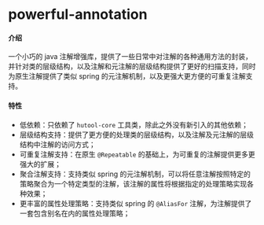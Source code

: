 # powerful-annotation

#### 介绍
一个小巧的 java 注解增强库，提供了一些日常中对注解的各种通用方法的封装，并针对类的层级结构，以及注解和元注解的层级结构提供了更好的扫描支持，同时为原生注解提供了类似 spring 的元注解机制，以及更强大更方便的可重复注解支持。

#### 特性

- 低依赖：只依赖了 `hutool-core` 工具类，除此之外没有新引入的其他依赖；
- 层级结构支持：提供了更方便的处理类的层级结构，以及注解及元注解的层级结构中注解的访问方式；
- 可重复注解支持：在原生 `@Repeatable` 的基础上，为可重复的注解提供更多更强大的扩展；
- 聚合注解支持：支持类似 spring 的元注解机制，可以将任意注解按照特定的策略聚合为一个特定类型的注解，该注解的属性将根据指定的处理策略实现各种效果；
- 更丰富的属性处理策略：支持类似 spring 的 `@AliasFor` 注解，为注解提供了一套包含别名在内的属性处理策略；
